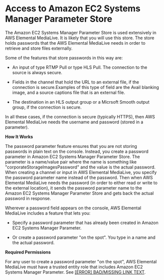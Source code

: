 # Access to Amazon EC2 Systems Manager Parameter Store<a name="about-EC2Password"></a>

The Amazon EC2 Systems Manager Parameter Store is used extensively in AWS Elemental MediaLive\. It is likely that you will use this store\. The store holds passwords that the AWS Elemental MediaLive needs in order to retrieve and store files externally\. 

Some of the features that store passwords in this way are:

+ An input of type RTMP Pull or type HLS Pull\. The connection to the source is always secure\.

+ Fields in the channel that hold the URL to an external file, if the connection is secure\.Examples of this type of field are the Avail blanking image, and a source captions file that is an external file\.

+ The destination in an HLS output group or a Micrsoft Smooth output group, if the connection is secure\.

In all these cases, if the connection is secure \(typically HTTPS\), then AWS Elemental MediaLive needs the username and password \(stored in a parameter\)\.

**How It Works**

The password parameter feature ensures that you are not storing passwords in plain text on the console\. Instead, you create a password parameter in Amazon EC2 Systems Manager Parameter Store\. The parameter is a name/value pair where the name is something like "corporateStorageImagesPassword" and the value is the actual password\. When creating a channel or input in AWS Elemental MediaLive, you specify the password parameter name instead of the password\. Then when AWS Elemental MediaLive needs the password \(in order to either read or write to the external location\), it sends the password parameter name to the Amazon EC2 Systems Manager Parameter Store and gets back the actual password in response\.

Wherever a password field appears on the console, AWS Elemental MediaLive includes a feature that lets you:

+ Specify a password parameter that has already been created in Amazon EC2 Systems Manager Parameter\.

+ Or create a password parameter "on the spot"\. You type in a name and the actual password\. 

**Required Permissions**

For any user to create a password parameter "on the spot", AWS Elemental MediaLive must have a trusted entity role that includes Amazon EC2 Systems Manager Parameter\. See [[ERROR] BAD/MISSING LINK TEXT](trusted-entity-role.md)\.